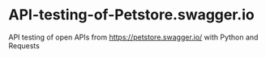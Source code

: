 # API-testing-of-Petstore.swagger.io
API testing of open APIs from https://petstore.swagger.io/ with Python and Requests
